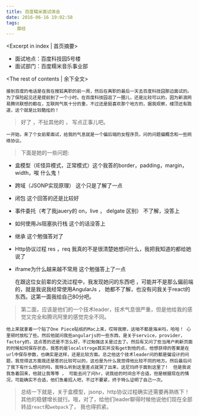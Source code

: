 ```yaml
---
title: 百度糯米面试体会
date: 2016-06-16 19:02:58
tags:
	面经
---
```


<Excerpt in index | 首页摘要>
+ 面试地点：百度科技园5号楼
+ 面试部门：百度糯米音乐事业部
<!-- more -->

<The rest of contents | 余下全文>

	接到百度的电话是在我在搜狐离职的前一周，然后在离职的最后一天去百度科技园那边面试的。为了保险起见还是提前到了一个小时。在百度科技园逛了一圈儿，还是比较可以的，因为新浪网易腾讯联想的都在，互联网气氛十分的重，不过还是挺喜欢那个地方的，据我观察，楼顶还有跑道，这个就是比较酷炫的！

> 好了 ，不扯其他的 ， 写点正事儿吧。

	一开始，来了个女前辈面试，给我的气息就是一个偏后端的女程序员，问的问题偏概念和一些网络协议。

> 下面是她的一些问题:

+ 盒模型（IE怪异模式，正常模式）这个我答的border，padding，margin，width，唉 什么鬼！
+ 跨域（JSONP实现原理）  这个只是了解了一点
+ 闭包  这个回答的还是比较好
+ 事件委托（考了我jauery的 on，live ， delgate 区别）  不了解，没答上
+ 如何使用Js阻塞执行栈  这个的话没答上
+ 继承  这个勉强答对了
+ Http协议过程 res ，req   我真的不是很清楚她想问什么，我把我知道的都给她说了
+ iframe为什么越来越不常用  这个勉强答上了一点

	在跟这位女前辈的交流过程中，我发现她问的东西吧 ，可能并不是那么偏前端的，就是我说我经常使用AngularJs ， 她都不了解，也没有问我关于react的东西。这第一面我给自己80分吧。

> 第二面，应该是他们的一个技术leader，技术气息很严重，但是他给我的感觉又完全和腾讯阿里的感觉完全不同。

	他上来就拿着一个贴了One Piece贴纸的Mac上来，哎呀我擦，这咱不都是海米吗，哈哈！ 心里顿时放松了些。然后他就问我些angularjs的一些东西，是关于service，provider，factory的，这点答的还是不怎么好，不过勉强这关是过去了。然后有又问了些当用户刷新页面的时候如何保存状态，我答的是localstroge其实并没有get到他的点，他想获得的答案是在url中保存参数，也确实是这样，还是比较方面。总之他这个技术leader问的都是偏设计的问题，我觉得这方面我还是答的比较可以的，这也是为什么我觉得他比较不同的地方。然后最后问了我下有什么想问的吗，我特么听到这里差点就哭了出来，这尼玛终于面到这里了!  但是我说我急着回来，他就让我等等 ， 可能去问了问hr，说我给的时间合不合适，但是根据现在的情况，可能确实不合适，他们急着招人吧，不过不要紧，终于特么证明了自己一次。

> 总结一下就是，关于盒模型，jsonp，http协议过程确实还需要再熟练下！其他的稳健增长就行。哦，对了，给他们leader聊得时候他说他们现在全部转战`react`和`webpack`了， 我也得抓紧。